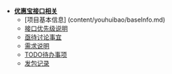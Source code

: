 <!-- docs/_sidebar.md -->

* [**优惠宝接口相关**](README.md)
    * [项目基本信息] (content/youhuibao/baseInfo.md)
    * [接口优先级说明](content/youhuibao/interface.md)
    * [亟待讨论事宜](content/youhuibao/notice.md)
    * [需求说明](content/youhuibao/requirement.md)
    * [TODO待办事项](content/youhuibao/todo.md)
    * [发包记录](content/youhuibao/release.md)